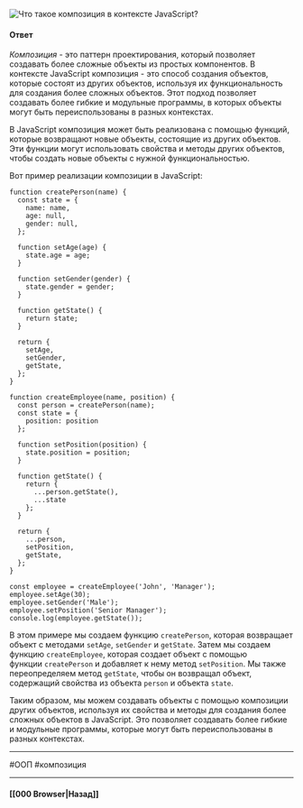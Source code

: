 ![Что такое композиция в контексте JavaScript?](https://youtu.be/54C3u9aCtoU?t=31)

#### Ответ

*Композиция* - это паттерн проектирования, который позволяет создавать более сложные объекты из простых компонентов. В контексте JavaScript композиция - это способ создания объектов, которые состоят из других объектов, используя их функциональность для создания более сложных объектов. Этот подход позволяет создавать более гибкие и модульные программы, в которых объекты могут быть переиспользованы в разных контекстах.

В JavaScript композиция может быть реализована с помощью функций, которые возвращают новые объекты, состоящие из других объектов. Эти функции могут использовать свойства и методы других объектов, чтобы создать новые объекты с нужной функциональностью.

Вот пример реализации композиции в JavaScript:

```
function createPerson(name) {
  const state = {
    name: name,
    age: null,
    gender: null,
  };

  function setAge(age) {
    state.age = age;
  }

  function setGender(gender) {
    state.gender = gender;
  }

  function getState() {
    return state;
  }

  return {
    setAge,
    setGender,
    getState,
  };
}

function createEmployee(name, position) {
  const person = createPerson(name);
  const state = {
    position: position
  };

  function setPosition(position) {
    state.position = position;
  }

  function getState() {
    return {
      ...person.getState(),
      ...state
    };
  }

  return {
    ...person,
    setPosition,
    getState,
  };
}

const employee = createEmployee('John', 'Manager');
employee.setAge(30);
employee.setGender('Male');
employee.setPosition('Senior Manager');
console.log(employee.getState());
```

В этом примере мы создаем функцию `createPerson`, которая возвращает объект с методами `setAge`, `setGender` и `getState`. Затем мы создаем функцию `createEmployee`, которая создает объект с помощью функции `createPerson` и добавляет к нему метод `setPosition`. Мы также переопределяем метод `getState`, чтобы он возвращал объект, содержащий свойства из объекта `person` и объекта `state`.

Таким образом, мы можем создавать объекты с помощью композиции других объектов, используя их свойства и методы для создания более сложных объектов в JavaScript. Это позволяет создавать более гибкие и модульные программы, которые могут быть переиспользованы в разных контекстах.

___
#ООП #композиция 

___

#### [[000 Browser|Назад]]